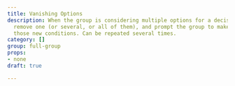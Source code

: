 ```yaml
---
title: Vanishing Options
description: When the group is considering multiple options for a decision, strategically
  remove one (or several, or all of them), and prompt the group to make a choice under
  those new conditions. Can be repeated several times.
category: []
group: full-group
props:
- none
draft: true

---
```

